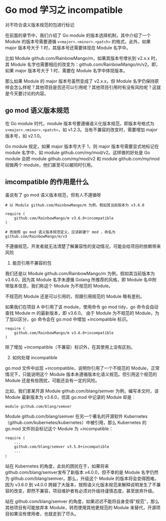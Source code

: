 # Go mod 学习之 incompatible

对不符合语义版本规范的包进行标记

在前面的章节中，我们介绍了 Go module 的版本选择机制，其中介绍了一个 Module 的版本号需要遵循 `v<major>.<minor>.<patch>` 的格式，此外，如果 major 版本号大于 1 时，其版本号还需要体现在 Module 名字中。

比如 Module github.com/RainbowMango/m，如果其版本号增长到 v2.x.x 时，其 Module 名字也需要相应的改变为：github.com/RainbowMango/m/v2。即，如果 major 版本号大于 1 时，需要在 Module 名字中体现版本。

那么如果 Module 的 major 版本号虽然变成了 v2.x.x，但 Module 名字仍保持原样会怎么样呢？其他项目是否还可以引用呢？其他项目引用时有没有风险呢？这就是今天要讨论的内容。

## go mod 语义版本规范

在 Go module 时代，module 版本号要遵循语义化版本规范，即版本号格式为 `v<major>.<minor>.<patch>`，如 v1.2.3。当有不兼容的改变时，需要增加 major 版本号，如 v2.1.0。

Go module 规定，如果 major 版本号大于 1，则 major 版本号需要显式地标记在 module 名字中，如 module github.com/my/mod/v2。这样做的好处是 Go module 会把 module github.com/my/mod/v2 和 module github.com/my/mod视做两个 module，他们甚至可以被同时引用。

## imcompatible 的作用是什么

虽说有了 go mod 语义版本规范，但有人不遵循呀

```
# 以 Module github.com/RainbowMango/m 为例，假如其当前版本为 v3.6.0

require (
    github.com/RainbowMango/m v3.6.0+incompatible
)

# 而按照 go mod 语义版本规范定义，应该新建个 mod ，命名为 github.com/RainbowMango/m/v3
```

不遵循规范，开发者就无法清楚了解兼容性的变动情况，可能会给项目的依赖带来风险

1. 能否引用不兼容的包

我们还是以 Module github.com/RainbowMango/m 为例，假如其当前版本为 v3.6.0，因为其 Module 名字未遵循 Golang 所推荐的风格，即 Module 名中附带版本信息，我们称这个 Module 为不规范的 Module。

不规范的 Module 还是可以引用的，但跟引用规范的 Module 略有差别。

如果我们在项目 A 中引用了该 module，使用命令 go mod tidy，go 命令会自动查找 Module m 的最新版本，即 v3.6.0。 由于 Module 为不规范的 Module，为了加以区分，go 命令会在 go.mod 中增加 +incompatible 标识。

```
require (
    github.com/RainbowMango/m v3.6.0+incompatible
)
```

除了增加 +incompatible（不兼容）标识外，在其使用上没有区别。

2. 如何处理 incompatible

go.mod 文件中出现 +incompatible，说明你引用了一个不规范的 Module，正常情况下，只能说明这个 Module 版本未遵循版本化语义规范。但引用这个规范的 Module 还是有些困扰，可能还会有一定的风险。

比如，我们拿某开源 Module github.com/blang/semver 为例，编写本文时，该 Module 最新版本为 v3.6.0，但其 go.mod 中记录的 Module 却是：

```
module github.com/blang/semver
```

Module github.com/blang/semver 在另一个著名的开源软件 Kubernetes（github.com/kubernetes/kubernetes）中被引用，那么 Kubernetes 的 go.mod 文件则会标记这个 Module 为 +incompatible：

```
require (
    ...
    github.com/blang/semver v3.5.0+incompatible
    ...
）
```

站在 Kubernetes 的角度，此处的困扰在于，如果将来 github.com/blang/semver发布了新版本 v4.0.0，但不幸的是 Module 名字仍然为 github.com/blang/semver。那么，升级这个 Module 的版本将会变得困难。因为 v3.6.0 到 v4.0.0 跨越了大版本，按照语义化版本规范来解释说明发生了不兼容的改变，即然不兼容，项目维护者有必须对升级持谨慎态度，甚至放弃升级。

站在 github.com/blang/semver 的角度，如果迟迟不能将自身变得"规范"，那么其他项目有可能放弃本 Module，转而使用其他更规范的 Module 来替代，开源项目如果没有使用者，也就走到了尽头。
